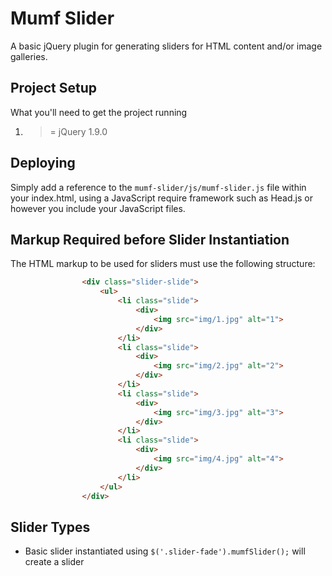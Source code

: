 # Mumf Slider

A basic jQuery plugin for generating sliders for HTML content and/or image galleries.

## Project Setup

What you'll need to get the project running

1. >= jQuery 1.9.0


## Deploying

Simply add a reference to the ```mumf-slider/js/mumf-slider.js``` file within your index.html, using a JavaScript require framework such as Head.js or however you include your JavaScript files.

## Markup Required before Slider Instantiation

The HTML markup to be used for sliders must use the following structure:  
```html
                <div class="slider-slide">
                    <ul>
                        <li class="slide">
                            <div>                                
                                <img src="img/1.jpg" alt="1">
                            </div>
                        </li>
                        <li class="slide">
                            <div>
                                <img src="img/2.jpg" alt="2">
                            </div>
                        </li>
                        <li class="slide">
                            <div>
                                <img src="img/3.jpg" alt="3">
                            </div>
                        </li>
                        <li class="slide">
                            <div>
                                <img src="img/4.jpg" alt="4">
                            </div>
                        </li>                        
                    </ul>
                </div>
```

## Slider Types

- Basic slider instantiated using ```$('.slider-fade').mumfSlider();``` will create a slider


